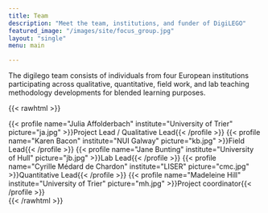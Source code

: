 ```yaml
---
title: Team
description: "Meet the team, institutions, and funder of DigiLEGO"
featured_image: "/images/site/focus_group.jpg"
layout: "single"
menu: main

---
```


The digilego team consists of individuals from four European institutions participating across qualitative, quantitative, field work, and lab teaching methodology developments for blended learning purposes.

{{< rawhtml >}}
  <div class="w-100 flex flex-wrap">
  {{< profile name="Julia Affolderbach" institute="University of Trier" picture="ja.jpg" >}}Project Lead / Qualitative Lead{{< /profile >}}
  {{< profile name="Karen Bacon" institute="NUI Galway" picture="kb.jpg" >}}Field Lead{{< /profile >}}
  {{< profile name="Jane Bunting" institute="University of Hull" picture="jb.jpg" >}}Lab Lead{{< /profile >}}
  {{< profile name="Cyrille Médard de Chardon" institute="LISER" picture="cmc.jpg" >}}Quantitative Lead{{< /profile >}}
  {{< profile name="Madeleine Hill" institute="University of Trier" picture="mh.jpg" >}}Project coordinator{{< /profile >}}

  </div>
{{< /rawhtml >}} 

